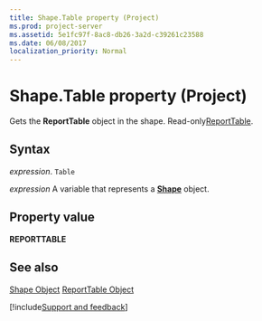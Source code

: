 ```yaml
---
title: Shape.Table property (Project)
ms.prod: project-server
ms.assetid: 5e1fc97f-8ac8-db26-3a2d-c39261c23588
ms.date: 06/08/2017
localization_priority: Normal
---
```



# Shape.Table property (Project)
Gets the  **ReportTable** object in the shape. Read-only[ReportTable](Project.reporttable.md).

## Syntax

_expression_. `Table`

_expression_ A variable that represents a **[Shape](Project.Shape.md)** object.


## Property value

 **REPORTTABLE**


## See also


[Shape Object](Project.shape.md)
[ReportTable Object](Project.reporttable.md)

[!include[Support and feedback](~/includes/feedback-boilerplate.md)]